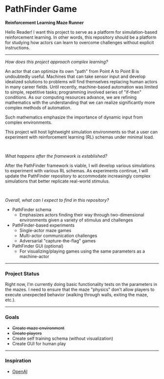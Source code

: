 # PathFinder Game
**Reinforcement Learning Maze Runner**

Hello Reader! I want this project to serve as a platform for simulation-based reinforcement learning. In other words, this repository should be a platform for studying how actors can learn to overcome challenges without explicit instructions. 

___

_How does this project approach complex learning?_

An actor that can optimize its own "path" from Point A to Point B is undoubtedly useful. Machines that can take sensor input and develop idealized solutions to problems will find themselves replacing human actors in many career fields. Until recently, machine-based automation was limited to simple, repetitive tasks; programming involved series of "if-then" conditions. As our computing resources advance, we are refining mathematics with the understanding that we can realize significantly more complex methods of automation.

Such mathematics emphasize the importance of dynamic input from complex environments.  

This project will host lightweight simulation environments so that a user can experiment with reinforcement learning (RL) schemas under minimal load. 

<br />

_What happens after the framework is established?_

After the PathFinder framework is viable, I will develop various simulations to experiment with various RL schemas. As experiments continue, I will update the PathFinder repository to accommodate increasingly complex simulations that better replicate real-world stimulus.

<br />

_Overall, what can I expect to find in this repository?_

- PathFinder schema
  - Emphasizes actors finding their way through two-dimensional environments given a variety of stimulus and challenges
- PathFinder-based experiments
  - Single-actor maze games
  - Multi-actor communication challenges
  - Adversarial "capture-the-flag" games
- PathFinder GUI (optional)
  - For visualizing/playing games using the same parameters as a machine-actor

___
### Project Status

Right now, I'm currently doing basic functionality tests on the parameters in the mazes. I need to ensure that the maze "physics" don't allow players to execute unexpected behavior (walking through walls, exiting the maze, etc.).

___

### Goals

- ~~Create maze environment~~
- ~~Create players~~
- Create self training schema (without visualization)
- Create GUI for human play

___

### Inspiration
- [OpenAI](https://www.youtube.com/watch?v=kopoLzvh5jY)
